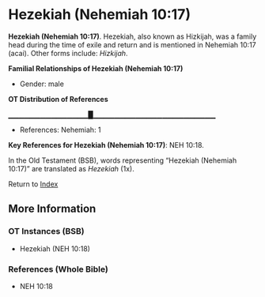 # Hezekiah (Nehemiah 10:17)
**Hezekiah (Nehemiah 10:17)**. 
Hezekiah, also known as Hizkijah, was a family head during the time of exile and return and is mentioned in Nehemiah 10:17 (acai). 
Other forms include: 
*Hizkijah*. 




**Familial Relationships of Hezekiah (Nehemiah 10:17)**


* Gender: male


**OT Distribution of References**

▁▁▁▁▁▁▁▁▁▁▁▁▁▁▁█▁▁▁▁▁▁▁▁▁▁▁▁▁▁▁▁▁▁▁▁▁▁▁
* References: Nehemiah: 1



**Key References for Hezekiah (Nehemiah 10:17)**: 
NEH 10:18. 


In the Old Testament (BSB), words representing “Hezekiah (Nehemiah 10:17)” are translated as 
*Hezekiah* (1x). 




Return to [Index](00-Index.md)

## More Information

### OT Instances (BSB)

* Hezekiah (NEH 10:18)



### References (Whole Bible)

* NEH 10:18



